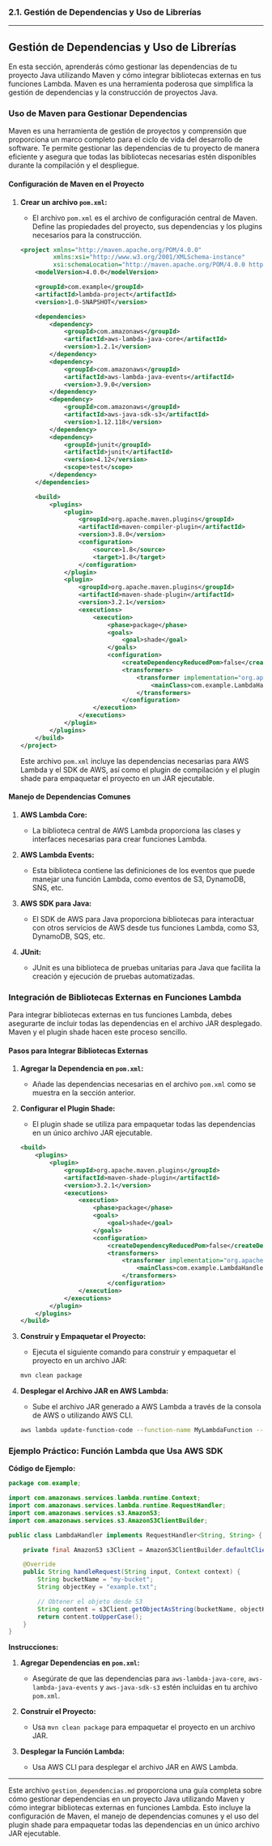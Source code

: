 ### 2.1. Gestión de Dependencias y Uso de Librerías

---

## Gestión de Dependencias y Uso de Librerías

En esta sección, aprenderás cómo gestionar las dependencias de tu proyecto Java utilizando Maven y cómo integrar bibliotecas externas en tus funciones Lambda. Maven es una herramienta poderosa que simplifica la gestión de dependencias y la construcción de proyectos Java.

### Uso de Maven para Gestionar Dependencias

Maven es una herramienta de gestión de proyectos y comprensión que proporciona un marco completo para el ciclo de vida del desarrollo de software. Te permite gestionar las dependencias de tu proyecto de manera eficiente y asegura que todas las bibliotecas necesarias estén disponibles durante la compilación y el despliegue.

#### Configuración de Maven en el Proyecto

1. **Crear un archivo `pom.xml`:**
   - El archivo `pom.xml` es el archivo de configuración central de Maven. Define las propiedades del proyecto, sus dependencias y los plugins necesarios para la construcción.

   ```xml
   <project xmlns="http://maven.apache.org/POM/4.0.0"
            xmlns:xsi="http://www.w3.org/2001/XMLSchema-instance"
            xsi:schemaLocation="http://maven.apache.org/POM/4.0.0 http://maven.apache.org/xsd/maven-4.0.0.xsd">
       <modelVersion>4.0.0</modelVersion>

       <groupId>com.example</groupId>
       <artifactId>lambda-project</artifactId>
       <version>1.0-SNAPSHOT</version>

       <dependencies>
           <dependency>
               <groupId>com.amazonaws</groupId>
               <artifactId>aws-lambda-java-core</artifactId>
               <version>1.2.1</version>
           </dependency>
           <dependency>
               <groupId>com.amazonaws</groupId>
               <artifactId>aws-lambda-java-events</artifactId>
               <version>3.9.0</version>
           </dependency>
           <dependency>
               <groupId>com.amazonaws</groupId>
               <artifactId>aws-java-sdk-s3</artifactId>
               <version>1.12.118</version>
           </dependency>
           <dependency>
               <groupId>junit</groupId>
               <artifactId>junit</artifactId>
               <version>4.12</version>
               <scope>test</scope>
           </dependency>
       </dependencies>

       <build>
           <plugins>
               <plugin>
                   <groupId>org.apache.maven.plugins</groupId>
                   <artifactId>maven-compiler-plugin</artifactId>
                   <version>3.8.0</version>
                   <configuration>
                       <source>1.8</source>
                       <target>1.8</target>
                   </configuration>
               </plugin>
               <plugin>
                   <groupId>org.apache.maven.plugins</groupId>
                   <artifactId>maven-shade-plugin</artifactId>
                   <version>3.2.1</version>
                   <executions>
                       <execution>
                           <phase>package</phase>
                           <goals>
                               <goal>shade</goal>
                           </goals>
                           <configuration>
                               <createDependencyReducedPom>false</createDependencyReducedPom>
                               <transformers>
                                   <transformer implementation="org.apache.maven.plugins.shade.resource.ManifestResourceTransformer">
                                       <mainClass>com.example.LambdaHandler</mainClass>
                                   </transformers>
                               </configuration>
                       </execution>
                   </executions>
               </plugin>
           </plugins>
       </build>
   </project>
   ```

   Este archivo `pom.xml` incluye las dependencias necesarias para AWS Lambda y el SDK de AWS, así como el plugin de compilación y el plugin shade para empaquetar el proyecto en un JAR ejecutable.

#### Manejo de Dependencias Comunes

1. **AWS Lambda Core:**
   - La biblioteca central de AWS Lambda proporciona las clases y interfaces necesarias para crear funciones Lambda.

2. **AWS Lambda Events:**
   - Esta biblioteca contiene las definiciones de los eventos que puede manejar una función Lambda, como eventos de S3, DynamoDB, SNS, etc.

3. **AWS SDK para Java:**
   - El SDK de AWS para Java proporciona bibliotecas para interactuar con otros servicios de AWS desde tus funciones Lambda, como S3, DynamoDB, SQS, etc.

4. **JUnit:**
   - JUnit es una biblioteca de pruebas unitarias para Java que facilita la creación y ejecución de pruebas automatizadas.

### Integración de Bibliotecas Externas en Funciones Lambda

Para integrar bibliotecas externas en tus funciones Lambda, debes asegurarte de incluir todas las dependencias en el archivo JAR desplegado. Maven y el plugin shade hacen este proceso sencillo.

#### Pasos para Integrar Bibliotecas Externas

1. **Agregar la Dependencia en `pom.xml`:**
   - Añade las dependencias necesarias en el archivo `pom.xml` como se muestra en la sección anterior.

2. **Configurar el Plugin Shade:**
   - El plugin shade se utiliza para empaquetar todas las dependencias en un único archivo JAR ejecutable.

   ```xml
   <build>
       <plugins>
           <plugin>
               <groupId>org.apache.maven.plugins</groupId>
               <artifactId>maven-shade-plugin</artifactId>
               <version>3.2.1</version>
               <executions>
                   <execution>
                       <phase>package</phase>
                       <goals>
                           <goal>shade</goal>
                       </goals>
                       <configuration>
                           <createDependencyReducedPom>false</createDependencyReducedPom>
                           <transformers>
                               <transformer implementation="org.apache.maven.plugins.shade.resource.ManifestResourceTransformer">
                                   <mainClass>com.example.LambdaHandler</mainClass>
                               </transformers>
                           </configuration>
                   </execution>
               </executions>
           </plugin>
       </plugins>
   </build>
   ```

3. **Construir y Empaquetar el Proyecto:**
   - Ejecuta el siguiente comando para construir y empaquetar el proyecto en un archivo JAR:

   ```sh
   mvn clean package
   ```

4. **Desplegar el Archivo JAR en AWS Lambda:**
   - Sube el archivo JAR generado a AWS Lambda a través de la consola de AWS o utilizando AWS CLI.

   ```sh
   aws lambda update-function-code --function-name MyLambdaFunction --zip-file fileb://target/lambda-project-1.0-SNAPSHOT.jar
   ```

### Ejemplo Práctico: Función Lambda que Usa AWS SDK

**Código de Ejemplo:**

```java
package com.example;

import com.amazonaws.services.lambda.runtime.Context;
import com.amazonaws.services.lambda.runtime.RequestHandler;
import com.amazonaws.services.s3.AmazonS3;
import com.amazonaws.services.s3.AmazonS3ClientBuilder;

public class LambdaHandler implements RequestHandler<String, String> {

    private final AmazonS3 s3Client = AmazonS3ClientBuilder.defaultClient();

    @Override
    public String handleRequest(String input, Context context) {
        String bucketName = "my-bucket";
        String objectKey = "example.txt";

        // Obtener el objeto desde S3
        String content = s3Client.getObjectAsString(bucketName, objectKey);
        return content.toUpperCase();
    }
}
```

**Instrucciones:**

1. **Agregar Dependencias en `pom.xml`:**
   - Asegúrate de que las dependencias para `aws-lambda-java-core`, `aws-lambda-java-events` y `aws-java-sdk-s3` estén incluidas en tu archivo `pom.xml`.

2. **Construir el Proyecto:**
   - Usa `mvn clean package` para empaquetar el proyecto en un archivo JAR.

3. **Desplegar la Función Lambda:**
   - Usa AWS CLI para desplegar el archivo JAR en AWS Lambda.

---

Este archivo `gestion_dependencias.md` proporciona una guía completa sobre cómo gestionar dependencias en un proyecto Java utilizando Maven y cómo integrar bibliotecas externas en funciones Lambda. Esto incluye la configuración de Maven, el manejo de dependencias comunes y el uso del plugin shade para empaquetar todas las dependencias en un único archivo JAR ejecutable.